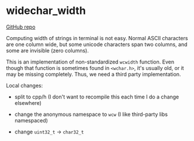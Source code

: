 widechar_width
==============

[GitHub repo](https://github.com/ridiculousfish/widecharwidth)

Computing width of strings in terminal is not easy. Normal ASCII characters are one column wide,
but some unicode characters span two columns, and some are invisible (zero columns).

This is an implementation of non-standardized `wcwidth` function. Even though that function is sometimes
found in `<wchar.h>`, it's usually old, or it may be missing completely. Thus, we need a third party
implementation.

Local changes:

* split to cpp/h (I don't want to recompile this each time I do a change elsewhere)

* change the anonymous namespace to `wcw` (I like third-party libs namespaced)

* change `uint32_t` -> `char32_t`
